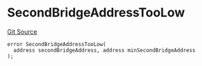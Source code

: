 # SecondBridgeAddressTooLow
[Git Source](https://github.com/matter-labs/zksync-contracts/blob/a1506a91fd7e3b73aa6fe10caf12e32f39e26211/contracts/l1-contracts/bridgehub/L1BridgehubErrors.sol)


```solidity
error SecondBridgeAddressTooLow(
  address secondBridgeAddress, address minSecondBridgeAddress
);
```

